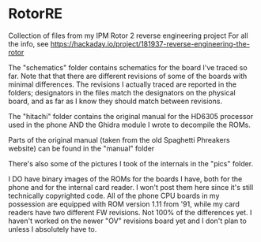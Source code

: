 # RotorRE
Collection of files from my IPM Rotor 2 reverse engineering project
For all the info, see https://hackaday.io/project/181937-reverse-engineering-the-rotor

The "schematics" folder contains schematics for the board I've traced so far. Note that that there are different revisions of some of the boards with minimal differences. The revisions I actually traced are reported in the folders; designators in the files match the designators on the physical board, and as far as I know they should match between revisions.

The "hitachi" folder contains the original manual for the HD6305 processor used in the phone AND the Ghidra module I wrote to decompile the ROMs.

Parts of the original manual (taken from the old Spaghetti Phreakers website) can be found in the "manual" folder

There's also some of the pictures I took of the internals in the "pics" folder.

I DO have binary images of the ROMs for the boards I have, both for the phone and for the internal card reader. I won't post them here since it's still technically copyrighted code. All of the phone CPU boards in my possession are equipped with ROM version 1.11 from '91, while my card readers have two different FW revisions. Not 100% of the differences yet. I haven't worked on the newer "OV" revisions board yet and I don't plan to unless I absolutely have to.
